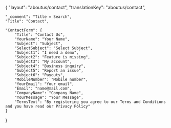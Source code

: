 {
    "layout": "aboutus/contact",
	"translationKey": "aboutus/contact",

    "_comment": "Title = Search", 
    "Title": "Contact",

    "ContactForm": {
		"Title": "Contact Us",
        "YourName": "Your Name",
		"Subject": "Subject",
        "SelectSubject": "Select Subject",
        "Subject1": "I need a demo",
        "Subject2": "Feature is missing",
        "Subject3": "My account",
        "Subject4": "Business inquiry",
        "Subject5": "Report an issue",
        "Subject6": "Payouts",
        "MobileNumber": "Mobile number",
        "YourEmail": "Your email",
        "Email": "name@mail.com",
        "CompanyName": "Company Name",
        "YourMessage": "Your Message",
        "TermsText": "By registering you agree to our Terms and Conditions and you have read our Privacy Policy"
	}
}